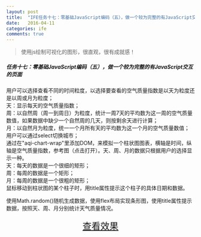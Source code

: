 ```yaml
---
layout: post
title:  "IFE任务十七：零基础JavaScript编码（五），做一个较为完整的有JavaScript交互的页面"
date:   2016-04-11
categories: ife
comments: true
---
```


>使用js绘制可视化的图形，很直观，很有成就感！

##### 任务十七：零基础JavaScript编码（五），做一个较为完整的有JavaScript交互的页面

用户可以选择查看不同的时间粒度，以选择要查看的空气质量指数是以天为粒度还是以周或月为粒度；  
天：显示每天的空气质量指数；  
周：以自然周（周一到周日）为粒度，统计一周7天的平均数为这一周的空气质量数值，如果数据中缺少一个自然周的几天，则按剩余天进行计算；  
月：以自然月为粒度，统一一个月所有天的平均数为这一个月的空气质量数值；  
用户可以通过select切换城市；  
通过在"aqi-chart-wrap"里添加DOM，来模拟一个柱状图图表，横轴是时间，纵轴是空气质量指数，参考图（点击打开）。天、周、月的数据只根据用户的选择显示一种。  
天：每天的数据是一个很细的矩形；  
周：每周的数据是一个矩形；  
月：每周的数据是一个很粗的矩形；  
鼠标移动到柱状图的某个柱子时，用title属性提示这个柱子的具体日期和数据。

使用Math.random()随机生成数据，使用flex布局实现条形图，使用title属性提示数据，按照天、周、月分别统计天气质量情况。

<div>
<a href="https://irife.github.io/ife/tliyun/task17/task17.html" target="_blank"><div style="height:50px;line-height:50px;text-align:center;font-size:24px;">查看效果</div></a>
</div>

